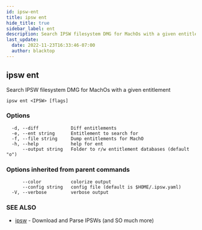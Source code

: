 ```yaml
---
id: ipsw-ent
title: ipsw ent
hide_title: true
sidebar_label: ent
description: Search IPSW filesystem DMG for MachOs with a given entitlement
last_update:
  date: 2022-11-23T16:33:46-07:00
  author: blacktop
---
```

## ipsw ent

Search IPSW filesystem DMG for MachOs with a given entitlement

```
ipsw ent <IPSW> [flags]
```

### Options

```
  -d, --diff            Diff entitlements
  -e, --ent string      Entitlement to search for
  -f, --file string     Dump entitlements for MachO
  -h, --help            help for ent
      --output string   Folder to r/w entitlement databases (default "o")
```

### Options inherited from parent commands

```
      --color           colorize output
      --config string   config file (default is $HOME/.ipsw.yaml)
  -V, --verbose         verbose output
```

### SEE ALSO

* [ipsw](/docs/cli/ent/ipsw)	 - Download and Parse IPSWs (and SO much more)

